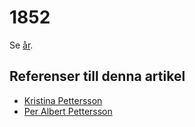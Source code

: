 # 1852

Se [år](år).

## Referenser till denna artikel

* [Kristina Pettersson](Kristina%20Pettersson)
* [Per Albert Pettersson](Per%20Albert%20Pettersson)
